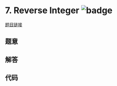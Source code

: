 # 7. Reverse Integer ![badge](https://img.shields.io/badge/-easy-green?style=flat-square)

[题目链接](https://leetcode.com/problems/reverse-integer)

## 题意

## 解答

## 代码

